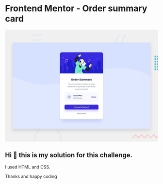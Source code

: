 # Frontend Mentor - Order summary card

![Design preview for the Order summary card coding challenge](./design/desktop-preview.jpg)

## Hi 👋 this is my solution for this challenge.

I used HTML and CSS.

Thanks and happy coding
